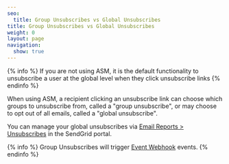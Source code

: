 ```yaml
---
seo:
  title: Group Unsubscribes vs Global Unsubscribes
title: Group Unsubscribes vs Global Unsubscribes
weight: 0
layout: page
navigation:
  show: true
---
```


{% info %}
If you are not using ASM, it is the default functionality to unsubscribe a user at the global level when they click unsubscribe links
{% endinfo %}

When using ASM, a recipient clicking an unsubscribe link can choose which groups to unsubscribe from, called a "group unsubscribe", or may choose to opt out of all emails, called a "global unsubscribe".

You can manage your global unsubscribes via [Email Reports > Unsubscribes](https://sendgrid.com/unsubscribes) in the SendGrid portal.

{% info %}
Group Unsubscribes will trigger [Event Webhook]({{root_url}}/API_Reference/Webhooks/event.html) events.
{% endinfo %}
